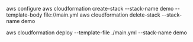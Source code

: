 aws configure
aws cloudformation create-stack --stack-name demo --template-body file://main.yml
aws cloudformation delete-stack --stack-name demo

aws cloudformation deploy --template-file ./main.yml --stack-name demo
